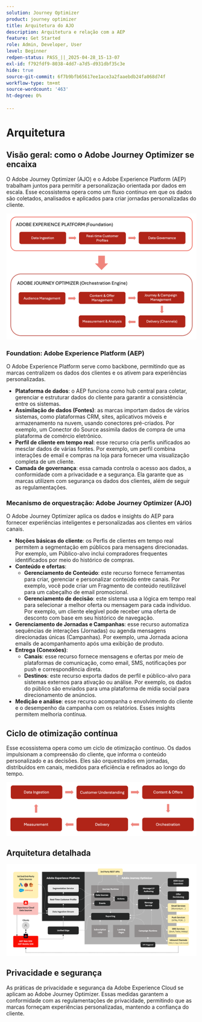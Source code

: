 ```yaml
---
solution: Journey Optimizer
product: journey optimizer
title: Arquitetura do AJO
description: Arquitetura e relação com a AEP
feature: Get Started
role: Admin, Developer, User
level: Beginner
redpen-status: PASS_||_2025-04-28_15-13-07
exl-id: f792fdf9-8038-4dd7-a7d5-d931dbf35c3e
hide: true
source-git-commit: 6f7b9bfb65617ee1ace3a2faaebdb24fa068d74f
workflow-type: tm+mt
source-wordcount: '463'
ht-degree: 0%

---
```


# Arquitetura

## Visão geral: como o Adobe Journey Optimizer se encaixa

O Adobe Journey Optimizer (AJO) e o Adobe Experience Platform (AEP) trabalham juntos para permitir a personalização orientada por dados em escala. Esse ecossistema opera como um fluxo contínuo em que os dados são coletados, analisados e aplicados para criar jornadas personalizadas do cliente.

![](../assets/do-not-localize/get-started-big-picture.png)


### Foundation: Adobe Experience Platform (AEP)

O Adobe Experience Platform serve como backbone, permitindo que as marcas centralizem os dados dos clientes e os ativem para experiências personalizadas.

- **Plataforma de dados**: o AEP funciona como hub central para coletar, gerenciar e estruturar dados do cliente para garantir a consistência entre os sistemas.
- **Assimilação de dados (Fontes)**: as marcas importam dados de vários sistemas, como plataformas CRM, sites, aplicativos móveis e armazenamento na nuvem, usando conectores pré-criados. Por exemplo, um Conector do Source assimila dados de compra de uma plataforma de comércio eletrônico.
- **Perfil de cliente em tempo real**: esse recurso cria perfis unificados ao mesclar dados de várias fontes. Por exemplo, um perfil combina interações de email e compras na loja para fornecer uma visualização completa de um cliente.
- **Camada de governança**: essa camada controla o acesso aos dados, a conformidade com a privacidade e a segurança. Ela garante que as marcas utilizem com segurança os dados dos clientes, além de seguir as regulamentações.

### Mecanismo de orquestração: Adobe Journey Optimizer (AJO)

O Adobe Journey Optimizer aplica os dados e insights do AEP para fornecer experiências inteligentes e personalizadas aos clientes em vários canais.

- **Noções básicas do cliente**: os Perfis de clientes em tempo real permitem a segmentação em públicos para mensagens direcionadas. Por exemplo, um Público-alvo inclui compradores frequentes identificados por meio do histórico de compras.
- **Conteúdo e ofertas**:
   - **Gerenciamento de Conteúdo**: este recurso fornece ferramentas para criar, gerenciar e personalizar conteúdo entre canais. Por exemplo, você pode criar um Fragmento de conteúdo reutilizável para um cabeçalho de email promocional.
   - **Gerenciamento de decisão**: este sistema usa a lógica em tempo real para selecionar a melhor oferta ou mensagem para cada indivíduo. Por exemplo, um cliente elegível pode receber uma oferta de desconto com base em seu histórico de navegação.
- **Gerenciamento de Jornadas e Campanhas**: esse recurso automatiza sequências de interações (Jornadas) ou agenda mensagens direcionadas únicas (Campanhas). Por exemplo, uma Jornada aciona emails de acompanhamento após uma exibição de produto.
- **Entrega (Conexões)**:
   - **Canais**: esse recurso fornece mensagens e ofertas por meio de plataformas de comunicação, como email, SMS, notificações por push e correspondência direta.
   - **Destinos**: este recurso exporta dados de perfil e público-alvo para sistemas externos para ativação ou análise. Por exemplo, os dados do público são enviados para uma plataforma de mídia social para direcionamento de anúncios.
- **Medição e análise**: esse recurso acompanha o envolvimento do cliente e o desempenho da campanha com os relatórios. Esses insights permitem melhoria contínua.

## Ciclo de otimização contínua

Esse ecossistema opera como um ciclo de otimização contínuo. Os dados impulsionam a compreensão do cliente, que informa o conteúdo personalizado e as decisões. Eles são orquestrados em jornadas, distribuídos em canais, medidos para eficiência e refinados ao longo do tempo.

![](../assets/do-not-localize/get-started-flow.png)

## Arquitetura detalhada

![Arquitetura do Adobe Journey Optimizer](assets/ajo-architecture.png)


## Privacidade e segurança

As práticas de privacidade e segurança da Adobe Experience Cloud se aplicam ao Adobe Journey Optimizer. Essas medidas garantem a conformidade com as regulamentações de privacidade, permitindo que as marcas forneçam experiências personalizadas, mantendo a confiança do cliente.
